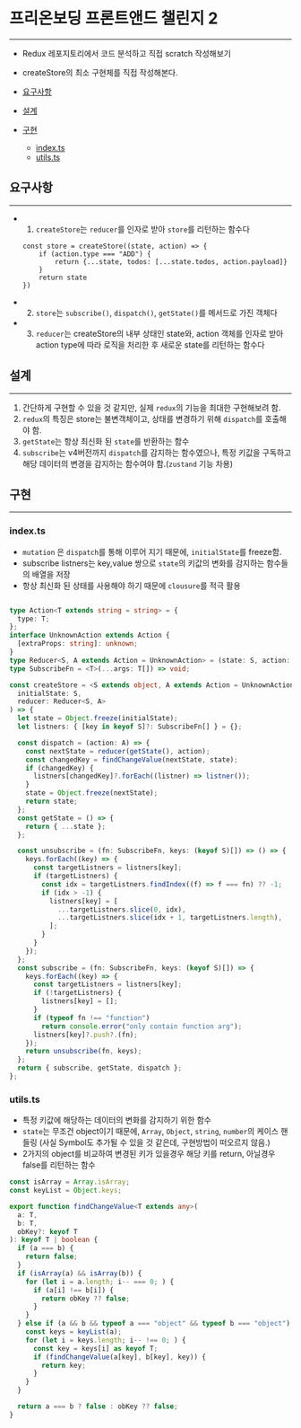 # 프리온보딩 프론트앤드 챌린지 2
---
- Redux 레포지토리에서 코드 분석하고 직접 scratch 작성해보기
- createStore의 최소 구현체를 직접 작성해본다.

- [요구사항](#요구사항)
- [설계](#설계)
- [구현](#구현)
  - [index.ts](#indexts)
  - [utils.ts](#utilsts)

## 요구사항
---
- 1) `createStore`는 `reducer`를 인자로 받아 `store`를 리턴하는 함수다
    
    ```tsx
    const store = createStore((state, action) => {
    	if (action.type === "ADD") {
    		return {...state, todos: [...state.todos, action.payload]}
    	}
    	return state
    })
    ```
    
- 2) `store`는 `subscribe()`, `dispatch()`, `getState()`를 메서드로 가진 객체다
- 3) `reducer`는 createStore의 내부 상태인 state와, action 객체를 인자로 받아 action type에 따라 로직을 처리한 후 새로운 state를 리턴하는 함수다


## 설계
---
1. 간단하게 구현할 수 있을 것 같지만, 실제 `redux`의 기능을 최대한 구현해보려 함.
2. `redux`의 특징은 store는 불변객체이고, 상태를 변경하기 위해 `dispatch`를 호출해야 함.
3. `getState`는 항상 최신화 된 `state`를 반환하는 함수
4. `subscribe`는 v4버전까지 `dispatch`를 감지하는 함수였으나, 특정 키값을 구독하고 해당 데이터의 변경을 감지하는 함수여야 함.(`zustand` 기능 차용)


## 구현
---
### index.ts
- `mutation` 은 `dispatch`를 통해 이루어 지기 때문에, `initialState`를 freeze함.
- subscribe listners는 key,value 쌍으로 `state`의 키값의 변화를 감지하는 함수들의 배열을 저장
- 항상 최신화 된 상태를 사용해야 하기 때문에 `clousure`를 적극 활용
```ts

type Action<T extends string = string> = {
  type: T;
};
interface UnknownAction extends Action {
  [extraProps: string]: unknown;
}
type Reducer<S, A extends Action = UnknownAction> = (state: S, action: A) => S;
type SubscribeFn = <T>(...args: T[]) => void;

const createStore = <S extends object, A extends Action = UnknownAction>(
  initialState: S,
  reducer: Reducer<S, A>
) => {
  let state = Object.freeze(initialState);
  let listners: { [key in keyof S]?: SubscribeFn[] } = {};

  const dispatch = (action: A) => {
    const nextState = reducer(getState(), action);
    const changedKey = findChangeValue(nextState, state);
    if (changedKey) {
      listners[changedKey]?.forEach((listner) => listner());
    }
    state = Object.freeze(nextState);
    return state;
  };
  const getState = () => {
    return { ...state };
  };

  const unsubscribe = (fn: SubscribeFn, keys: (keyof S)[]) => () => {
    keys.forEach((key) => {
      const targetListners = listners[key];
      if (targetListners) {
        const idx = targetListners.findIndex((f) => f === fn) ?? -1;
        if (idx > -1) {
          listners[key] = [
            ...targetListners.slice(0, idx),
            ...targetListners.slice(idx + 1, targetListners.length),
          ];
        }
      }
    });
  };
  const subscribe = (fn: SubscribeFn, keys: (keyof S)[]) => {
    keys.forEach((key) => {
      const targetListners = listners[key];
      if (!targetListners) {
        listners[key] = [];
      }
      if (typeof fn !== "function")
        return console.error("only contain function arg");
      listners[key]?.push?.(fn);
    });
    return unsubscribe(fn, keys);
  };
  return { subscribe, getState, dispatch };
};
```

### utils.ts

- 특정 키값에 해당하는 데이터의 변화를 감지하기 위한 함수
- `state`는 무조건 object이기 때문에, `Array`, `Object`, `string`, `number`의 케이스 핸들링 (사실 Symbol도 추가될 수 있을 것 같은데, 구현방법이 떠오르지 않음.)
- 2가지의 object를 비교하여 변경된 키가 있을경우 해당 키를 return, 아닐경우 false를 리턴하는 함수

```ts
const isArray = Array.isArray;
const keyList = Object.keys;

export function findChangeValue<T extends any>(
  a: T,
  b: T,
  obKey?: keyof T
): keyof T | boolean {
  if (a === b) {
    return false;
  }
  if (isArray(a) && isArray(b)) {
    for (let i = a.length; i-- === 0; ) {
      if (a[i] !== b[i]) {
        return obKey ?? false;
      }
    }
  } else if (a && b && typeof a === "object" && typeof b === "object") {
    const keys = keyList(a);
    for (let i = keys.length; i-- !== 0; ) {
      const key = keys[i] as keyof T;
      if (findChangeValue(a[key], b[key], key)) {
        return key;
      }
    }
  }

  return a === b ? false : obKey ?? false;
}

```
